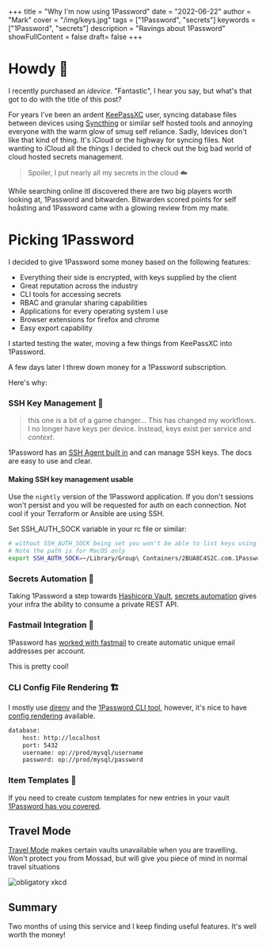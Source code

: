 +++
title = "Why I'm now using 1Password"
date = "2022-06-22"
author = "Mark"
cover = "/img/keys.jpg"
tags = ["1Password", "secrets"]
keywords = ["1Password", "secrets"]
description = "Ravings about 1Password"
showFullContent = false
draft= false
+++

# Howdy 👋

I recently purchased an _idevice_. "Fantastic", I hear you say, but what's that
got to do with the title of this post?

For years I've been an ardent [KeePassXC](https://keepassxc.org) user, syncing
database files between devices using [Syncthing](https://syncthing.net) or
similar self hosted tools and annoying everyone with the warm glow of smug self
reliance. Sadly, Idevices don't like that kind of thing. It's iCloud or the
highway for syncing files. Not wanting to iCloud all the things I decided to
check out the big bad world of cloud hosted secrets management.

> Spoiler, I put nearly all my secrets in the cloud ☁️

While searching online itI discovered there are two big players worth looking
at, 1Password and bitwarden. Bitwarden scored points for self hoåsting and
1Password came with a glowing review from my mate.

# Picking 1Password

I decided to give 1Password some money based on the following features:

* Everything their side is encrypted, with keys supplied by the client
* Great reputation across the industry
* CLI tools for accessing secrets
* RBAC and granular sharing capabilities
* Applications for every operating system I use
* Browser extensions for firefox and chrome
* Easy export capability

I started testing the water, moving a few things from KeePassXC into 1Password.

A few days later I threw down money for a 1Password subscription.

Here's why:

### SSH Key Management 🔑

> this one is a bit of a game changer... This has changed my workflows. I no
> longer have keys per device. Instead, keys exist per service and _context_.

1Password has an [SSH Agent built
in](https://developer.1Password.com/docs/ssh/get-started) and can manage SSH
keys. The docs are easy to use and clear.

#### Making SSH key management usable

Use the `nightly` version of the 1Password application. If you don't sessions
won't persist and you will be requested for auth on each connection. Not cool if
your Terraform or Ansible are using SSH.

Set SSH_AUTH_SOCK variable in your rc file or similar:

```bash
# without SSH_AUTH_SOCK being set you won't be able to list keys using ssh-add -l
# Note the path is for MacOS only
export SSH_AUTH_SOCK=~/Library/Group\ Containers/2BUA8C4S2C.com.1Password/t/agent.sock
```

### Secrets Automation 🤖

Taking 1Password a step towards [Hashicorp Vault](https://www.vaultproject.io),
[ secrets automation](https://developer.1Password.com/docs/connect/) gives your
infra the ability to consume a private REST API.

### Fastmail Integration 📧

1Password has [worked with fastmail](https://1Password.com/fastmail/) to create
automatic unique email addresses per account.

This is pretty cool!

### CLI Config File Rendering 🏗️

I mostly use [direnv](https://direnv.net) and the [1Password CLI
tool](https://1Password.com/downloads/command-line/), however, it's nice to have
[config
rendering](https://developer.1Password.com/docs/cli/secrets-config-files)
available.

```bash
database:
    host: http://localhost
    port: 5432
    username: op://prod/mysql/username
    password: op://prod/mysql/password
```

### Item Templates 🍪

If you need to create custom templates for new entries in your vault [1Password
has you covered](https://developer.1Password.com/docs/cli/item-template-json).

## Travel Mode

[Travel Mode](https://support.1Password.com/travel-mode/) makes certain vaults
unavailable when you are travelling. Won't protect you from Mossad, but will
give you piece of mind in normal travel situations

![obligatory xkcd](https://imgs.xkcd.com/comics/security.png)

## Summary

Two months of using this service and I keep finding useful features. It's well
worth the money!
